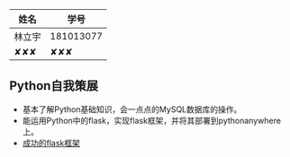 |姓名    |学号    |
| ----- | ----- |
|林立宇  |181013077|
|✘✘✘  |✘✘✘  |

## Python自我策展
* 基本了解Python基础知识，会一点点的MySQL数据库的操作。
* 能运用Python中的flask，实现flask框架，并将其部署到pythonanywhere上。
* [成功的flask框架](http://LINLIYU.pythonanywhere.com/)
